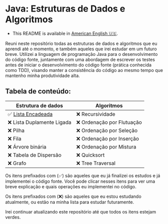 # Java: Estruturas de Dados e Algoritmos

- This README is available in [American English 🇺🇸](../README.md).

Reuni neste repositório todas as estruturas de dados e algoritmos que eu aprendi até o momento, e também aqueles que
irei estudar em um futuro breve. Utilizei a linguagem de programação Java para o desenvolvimento do código fonte,
juntamente com uma abordagem de escrever os testes antes de iniciar o desenvolvimento do código fonte
(prática conhecida como TDD), visando manter a consistência do código ao mesmo tempo que mantenho minha produtividade
alta.

## Tabela de conteúdo:

| Estrutura de dados                       | Algoritmos                |
|------------------------------------------|---------------------------|
| ✅ [Lista Encadeada](linkedlist_pt-br.md) | ❌ Recursividade           |
| ❌ Lista Duplamente Ligada                | ❌ Ordenação por Flutuação |
| ❌ Pilha                                  | ❌ Ordenação por Seleção   |
| ❌ Fila                                   | ❌ Ordenação por Inserção  |
| ❌ Árvore binária                         | ❌ Ordenação por Mistura   |
| ❌ Tabela de Dispersão                    | ❌ Quicksort               |
| ❌ Grafo                                  | ❌ Tree Traversal          |

Os itens prefixados com (✅) são aqueles que eu já finalizei os estudos e já implementei o código fonte. Você pode clicar
nesses itens para ver uma breve explicação e quais operações eu implementei no código.

Os itens prefixados com (❌) são aqueles que eu estou estudando atualmente, ou estão na minha lista para estudar
futuramente.

Irei continuar atualizando este repositório até que todos os itens estejam verdes.